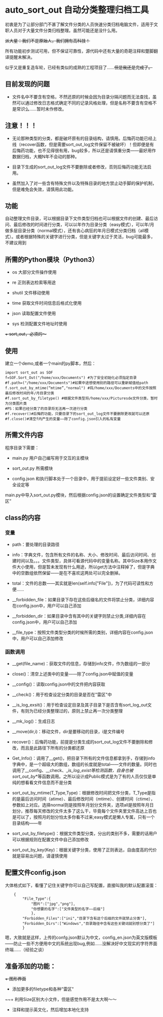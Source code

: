 # auto_sort_out 自动分类整理归档工具

初衷是为了让部分部门不甚了解文件分类的人员快速分类归档电脑文件，适用于文职人员对于大量文件分类归档整理。虽然可能还是没什么用。

~~派大星：我们不是原始人，我们拥有高科技！~~

所有功能初步测试可用，但不保证可靠性，源代码中还有大量的奇葩注释和蹩脚翻译提醒未解决。

似乎又是重复造车轮，已经有类似的成熟的工程项目了......~~但是我还是完成了。~~


## 目前发现的问题

+ 文件名中不要含有空格，不然还原的时候会因为目录分隔问题而无法查找，虽然可以通过修改日志格式确定不同的记录风格处理，但是名称不要含有空格不是常识么……暂时未作修改。

## 注意！！！

+ 无论那种类型的分类，都是破坏原有的目录结构，请慎用。后悔药功能已经上线（recover函数，但是需要sort_out_log文件保留不被破坏）！但即便是有后悔药功能，也不见得很有用，bug较多，所以还是请慎重分类——最好用作数据归档，大概N年不会动的那种。

+ 目录下生成的sort_out_log文件不要删除或者修改，否则后悔药功能无法启用。

+ 虽然加入了对一些含有特殊文件以及特殊目录的地方禁止动手脚的保护机制，但是难免会失效，请慎用此功能。

## 功能

自动整理文件目录，可以根据目录下文件类型归档也可以根据文件的创建、最后访问、最后修改的时间进行分类，可以以年作为目录分类（easy模式），可以年/月做多层目录分类（normal模式），还有丧心病狂的年月日模式分类归档（all模式）。或者根据特殊的关键字进行分类，但是关键字太过于灵活，bug可能最多，不建议用到

## 所需的Python模块（Python3）

+ os 大部分文件操作使用

+ re 正则表达检索等用途

+ shutil 文件移动使用

+ time 获取文件时间信息后格式化使用

+ json 读取配置文件使用

+ sys 检测配置文件地址时使用

~~+ sort_out，必须的～~~

## 使用

建立一个demo,或者一个main的py脚本，然后：


    import sort_out as SOF 
    f=SOF.Sort_Out("/home/xxx/Documents") #为了安全初始化必须指定目录
    #f.path=("/home/xxx/Documents")#如果中途想使用别的路径可以重新赋值给path
    f.sort_out_by_mtime(“mtime”,"normal") #将/home/xxx/Documents中的文件按照最后修改时间的年/月目录分类
    #f.sort_out_by_filetype() #根据文件类型将/home/xxx/Picturesde文件分类，暂时为分类图片类
    #PS：如果已经分类了的目录将无法再一次进行分类
    #f.recover()#后悔药功能，只要目录下的sort_out_log文件不要删除更改就可以还原
    #f.close()#清空f内产生的变量——除了config.json引入的私有变量
    
## 所需文件内容

程序目录下需要：

+ main.py 用户自己编写用于交互的主模块

+ sort_out.py 所需模块

+ config.json 和执行脚本处于一个目录中，用于提前设定好一些文件类别、安全设定等

main.py中导入sort_out.py模块，然后根据config.json的设置确定文件类型和“雷区”

## class的内容

### 变量

+ path：要处理的目录路径

+ info：字典文件，包含所有文件的名称、大小、修改时间、最后访问时间、创建时间以及。。。文件类型，具体可看源代码中的变量名称。其中Size本用作文件大小使用，但是暂未发现有什么用途，所以get方法中注释掉了，但是字典中的空数组依然保留——是在不喜欢这两处可以完全删掉。

+ total：文件的总数——其实就是len(self.info["File"])，为了代码可读性和方便……

+ __forbidden_file：如果目录下存在这些后缀名的文件将禁止分类，详细内容在config.json中，用户可以自己添加

+ __forbidden_dir：如果目录中含有其中的关键字则禁止分类,详细内容在config.json中，用户可以自己添加

+ __file_type：按照文件类型分类的时候所需的类别，详细内容在config.json中，用户可以自己添加修改

### 函数调用

+ __get(file_name)：获取文件的信息，存储到info文件，作为数组的一部分

+ close()：清空上述类中的变量——除了config.json中赋值的变量

+ __config()：读取config.json中的文件把内容获取 

+ __check()：用于检查设定分类的目录是否在"雷区"中

+ __is_log_exsit()：用于检查设定目录及其子目录下是否含有sort_log_out文件，有则为已经分类整理过的，原则上禁止再一次分类整理

+ __mk_log()：生成日志

+ __move(dir,i)：移动文件，dir是要移动的目录，i是文件编号

+ recover()：后悔药功能，前提是分类生成的sort_out_log文件不要删除和修改，而且是此路径下所有的分类都还原

+ Get_Info()：调用了__get()，把目录下所有的文件信息都拿到手，存储到info字典中，是一个超级大的数组，数组的长度就是total——文件的数量。同时也调用了__config、__check、__is_log_exist等检测函数，自身也被sort_out_by_*等函数调用。之所以设计成Public模式是为了有的人员仅仅是单纯的想看看文件信息而不是分类

+ sort_out_by_mtime(T_Type,Type)：根据修改时间把文件分类，T_Type是指的是最后访问时间（atime）、最后修改时间（mtime）、创建时间（ctime），参数如上对应。选择normal则是按照年月划分文件夹，选项all是按照年月日划分，推荐每天修改的文件太多了这么干，毕竟每个文件夹里文件高达上百也是可以了，按照月的划分怕太多你看不过来;easy模式是懒人专属，只有一个目录结构——年

+ sort_out_by_filetype()：根据文件类型分类，分出的类别不多，需要的话用户可以根据规则在配置文件中自己添加修改

+ sort_out_by_key(Key)：根据关键字分类，使用了正则表达，自由度高的代价就是容易出问题，请谨慎使用

## 配置文件config.json 
大体格式如下，看懂了记住关键字你可以自己写配置，直接叫我的默认配置滚蛋：

		{
			"File_Type":{
				"图片":["jpg","png"],
				"你想要的名字":["文件类型的名字——后缀"]
				},
			"Forbidden_Files":["ini","目录下含有这个后缀的文件就禁止分类"],
			"Forbidden_Dirs":["Windows","目录路径中含有这些关键词就别想分类了"]
			}

嗯，大致就是这样，上传的confg.json默认为中文，config_en.json为英文版模板——防止一些不方便用中文的系统出现bug,例如……没解决好中文现实的字符界面终端……（经验之谈）

## 准备添加的功能：

~~+ 图形界面~~

+ 添加更多的filetype和各种"雷区"

~~+ 利用Size区别大小文件，但是感觉作用不是太大啊～～

+ 注释和提示英文化，然后增加本地化支持
